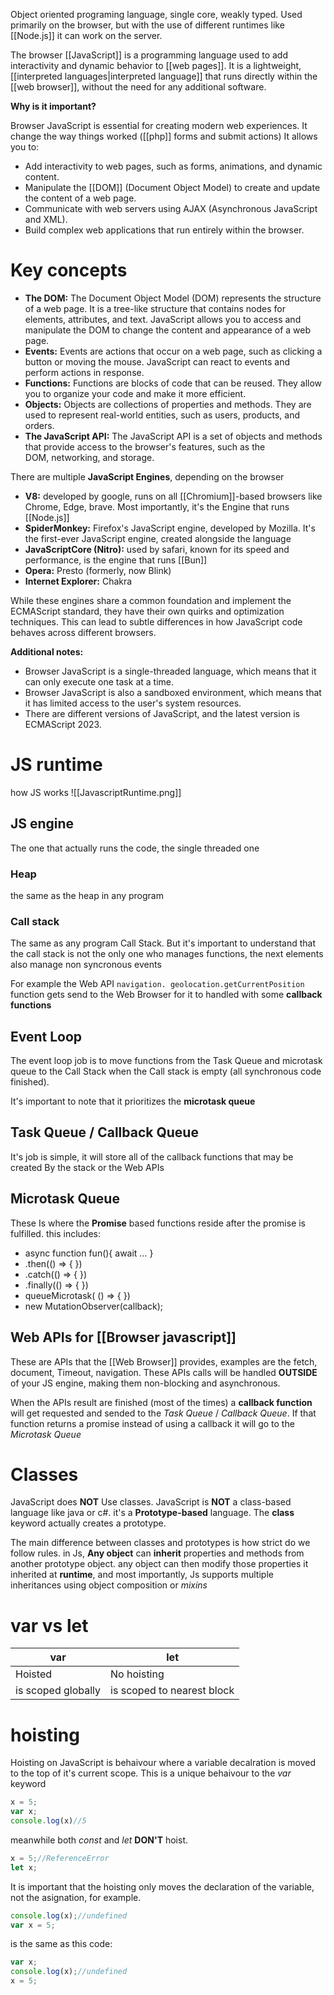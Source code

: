 Object oriented programing language, single core, weakly typed. Used primarily on the browser, but with the use of different runtimes like [[Node.js]] it can work on the server. 

The browser [[JavaScript]] is a programming language used to add interactivity and dynamic behavior to [[web pages]]. It is a lightweight, [[interpreted languages|interpreted language]] that runs directly within the [[web browser]], without the need for any additional software.

**Why is it important?**

Browser JavaScript is essential for creating modern web experiences. It change the way things worked ([[php]] forms and submit actions) It allows you to:

- Add interactivity to web pages, such as forms, animations, and dynamic content.
- Manipulate the [[DOM]] (Document Object Model) to create and update the content of a web page.
- Communicate with web servers using AJAX (Asynchronous JavaScript and XML).
- Build complex web applications that run entirely within the browser.

# Key concepts

- **The DOM:** The Document Object Model (DOM) represents the structure of a web page. It is a tree-like structure that contains nodes for elements, attributes, and text. JavaScript allows you to access and manipulate the DOM to change the content and appearance of a web page.
- **Events:** Events are actions that occur on a web page, such as clicking a button or moving the mouse. JavaScript can react to events and perform actions in response.
- **Functions:** Functions are blocks of code that can be reused. They allow you to organize your code and make it more efficient.
- **Objects:** Objects are collections of properties and methods. They are used to represent real-world entities, such as users, products, and orders.
- **The JavaScript API:** The JavaScript API is a set of objects and methods that provide access to the browser's features, such as the DOM, networking, and storage.

There are multiple **JavaScript Engines**, depending on the browser


- **V8:** developed by google, runs on all [[Chromium]]-based browsers like Chrome, Edge, brave. Most importantly, it's the Engine that runs [[Node.js]]
- **SpiderMonkey:**  Firefox's JavaScript engine, developed by Mozilla. It's the first-ever JavaScript engine, created alongside the language
- **JavaScriptCore (Nitro):** used by safari, known for its speed and performance, is the engine that runs [[Bun]]
- **Opera:** Presto (formerly, now Blink)
- **Internet Explorer:** Chakra

While these engines share a common foundation and implement the ECMAScript standard, they have their own quirks and optimization techniques. This can lead to subtle differences in how JavaScript code behaves across different browsers.

**Additional notes:**

- Browser JavaScript is a single-threaded language, which means that it can only execute one task at a time.
- Browser JavaScript is also a sandboxed environment, which means that it has limited access to the user's system resources.
- There are different versions of JavaScript, and the latest version is ECMAScript 2023.

# JS runtime 
how JS works
![[JavascriptRuntime.png]]
## JS engine
The one that actually runs the code, the single threaded one
### Heap
the same as the heap in any program
### Call stack
The same as any program Call Stack. But it's important to understand that the call stack is not the only one who manages functions, the next elements also manage non syncronous events

For example the Web API `navigation. geolocation.getCurrentPosition` function gets send to the Web Browser for it to handled with some **callback functions**
## Event Loop
The event loop job is to move functions from the Task Queue and microtask queue to the Call Stack when the Call stack is empty (all synchronous code finished).

It's important to note that it prioritizes the **microtask queue**
## Task Queue / Callback Queue
It's job is simple, it will store all of the callback functions that may be created By the stack or the Web APIs
## Microtask Queue
These Is where the **Promise** based functions reside after the promise is fulfilled. this includes:
- async function fun(){
	  await ...
  }
- .then(() => { })
- .catch(() => { })
- .finally(() => { })
- queueMicrotask( () => { })
- new MutationObserver(callback);
## Web APIs for [[Browser javascript]]
These are APIs that the [[Web Browser]] provides, examples are the fetch, document, Timeout, navigation. These APIs calls will be handled **OUTSIDE** of your JS engine, making them non-blocking and asynchronous. 

When the APIs result are finished (most of the times) a **callback function** will get requested and sended to the *Task Queue* / *Callback Queue*. If that function returns a promise instead of using a callback it will go to the *Microtask Queue* 

# Classes
JavaScript does **NOT** Use classes. JavaScript is **NOT** a class-based language like java or c#. it's a **Prototype-based** language. The **class** keyword actually creates a prototype.

The main difference between classes and prototypes is how strict do we follow rules. in Js, **Any object** can **inherit** properties and methods from another prototype object. any object can then modify those properties it inherited at **runtime**, and most importantly, Js supports multiple inheritances using object composition or *mixins*


# var vs let
| var                | let                        |
| ------------------ | -------------------------- |
| Hoisted            | No hoisting                |
| is scoped globally | is scoped to nearest block |

# hoisting
Hoisting on JavaScript is behaivour where a variable decalration is moved to the top of it's current scope. This is a unique behaivour to the *var* keyword

```js
x = 5;
var x;
console.log(x)//5
```
meanwhile both *const* and *let* **DON'T** hoist.
```js
x = 5;//ReferenceError
let x;
```
It is important that the hoisting only moves the declaration of the variable, not the asignation, for example.
```js
console.log(x);//undefined
var x = 5;
```
is the same as this code:

```js
var x;
console.log(x);//undefined
x = 5;
```
